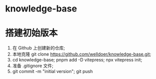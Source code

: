 # knowledge-base

# 搭建初始版本
1. 在 Github 上创建新的仓库;
2. 本地克隆 git clone https://github.com/welldoer/knowledge-base.git;
3. cd knowledge-base; pnpm add -D vitepress; npx vitepress init;
4. 准备 .gitignore 文件;
5. git commit -m "initial version"; git push
